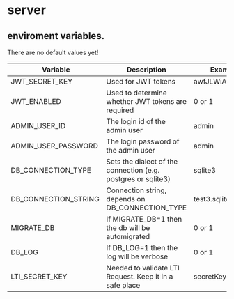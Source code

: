 # server

## enviroment variables.

There are no default values yet!

| Variable | Description | Example |
| -------- | ----------- | ------- |
| JWT_SECRET_KEY | Used for JWT tokens | awfJLWiAFIJWALF |
| JWT_ENABLED | Used to determine whether JWT tokens are required | 0 or 1|
| ADMIN_USER_ID | The login id of the admin user | admin |
| ADMIN_USER_PASSWORD | The login password of the admin user | admin |
| DB_CONNECTION_TYPE | Sets the dialect of the connection (e.g. postgres or sqlite3) | sqlite3 |
| DB_CONNECTION_STRING | Connection string, depends on DB_CONNECTION_TYPE | test3.sqlite |
| MIGRATE_DB | If MIGRATE_DB=1 then the db will be automigrated | 0 or 1 |
| DB_LOG | If DB_LOG=1 then the log will be verbose | 0 or 1 |
| LTI_SECRET_KEY | Needed to validate LTI Request. Keep it in a safe place | secretKey |